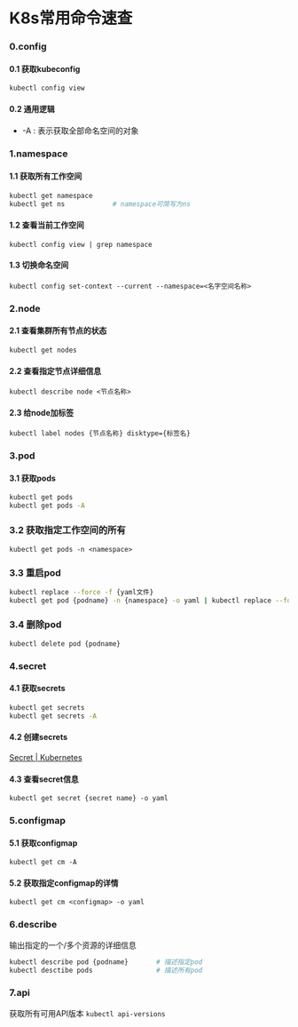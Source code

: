 # K8s常用命令速查

### 0.config
#### 0.1 获取kubeconfig
`kubectl config view`
#### 0.2 通用逻辑
- -A : 表示获取全部命名空间的对象

### 1.namespace
#### 1.1 获取所有工作空间
```bash
kubectl get namespace
kubectl get ns            # namespace可简写为ns
```
#### 1.2 查看当前工作空间
`kubectl config view | grep namespace`
#### 1.3 切换命名空间
`kubectl config set-context --current --namespace=<名字空间名称>`

### 2.node
#### 2.1 查看集群所有节点的状态
`kubectl get nodes`
#### 2.2 查看指定节点详细信息
`kubectl describe node <节点名称>`
#### 2.3 给node加标签
`kubectl label nodes {节点名称} disktype={标签名}`

### 3.pod
#### 3.1 获取pods
```bash
kubectl get pods
kubectl get pods -A
```
### 3.2 获取指定工作空间的所有
`kubectl get pods -n <namespace>`
### 3.3 重启pod
```bash
kubectl replace --force -f {yaml文件}
kubectl get pod {podname} -n {namespace} -o yaml | kubectl replace --force -f -
```
### 3.4 删除pod
`kubectl delete pod {podname}`

### 4.secret
#### 4.1 获取secrets
```bash
kubectl get secrets        
kubectl get secrets -A
```
#### 4.2 创建secrets
[Secret | Kubernetes](https://kubernetes.io/zh/docs/concepts/configuration/secret/)
#### 4.3 查看secret信息
`kubectl get secret {secret name} -o yaml`

### 5.configmap
#### 5.1 获取configmap
`kubectl get cm -A`
#### 5.2 获取指定configmap的详情
`kubectl get cm <configmap> -o yaml`

### 6.describe
输出指定的一个/多个资源的详细信息
```bash
kubectl describe pod {podname}       # 描述指定pod
kubectl desctibe pods                # 描述所有pod
```

### 7.api
获取所有可用API版本
`kubectl api-versions`
